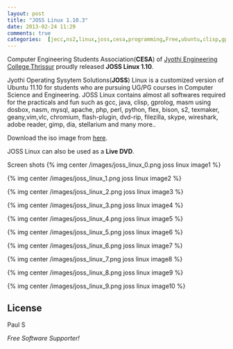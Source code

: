 ```yaml
---
layout: post
title: "JOSS Linux 1.10.3"
date: 2013-02-24 11:29
comments: true
categories:  [jecc,ns2,linux,joss,cesa,programming,Free,ubuntu,clisp,gprolog,Latex]
---
```

Computer Engineering Students Association(**CESA**) of [Jyothi Engineering College,Thrissur](http://jecc.ac.in) proudly released **JOSS Linux 1.10**.

Jyothi Operating Sysytem Solutions(**JOSS**) Linux is a customized version of Ubuntu 11.10 for students who are pursuing UG/PG courses in Computer Science and Engineering. JOSS Linux contains almost all softwares required for the practicals and fun such as gcc, java, clisp, gprolog, masm using dosbox, nasm, mysql, apache, php, perl,  python, flex, bison, s2, texmaker, geany,vim,vlc, chromium, flash-plugin, dvd-rip, filezilla, skype, wireshark, adobe reader, gimp, dia, stellarium and many more..

Download the iso image from [here](http://www.cesa.co.in/downloads/livecd.iso).

JOSS Linux can also be used as a **Live DVD**.


Screen shots
{% img center /images/joss_linux_0.png joss linux image1 %}

{% img center /images/joss_linux_1.png joss linux image2 %}

{% img center /images/joss_linux_2.png joss linux image3 %}

{% img center /images/joss_linux_3.png joss linux image4 %}

{% img center /images/joss_linux_4.png joss linux image5 %}

{% img center /images/joss_linux_5.png joss linux image6 %}

{% img center /images/joss_linux_6.png joss linux image7 %}

{% img center /images/joss_linux_7.png joss linux image8 %}

{% img center /images/joss_linux_8.png joss linux image9 %}

{% img center /images/joss_linux_9.png joss linux image10 %}

License
-

Paul S

*Free Software Supporter!*


